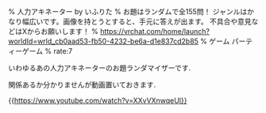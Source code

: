 % 人力アキネーター by いふりた
% お題はランダムで全155問！ ジャンルはかなり幅広いです。画像を持とうとすると、手元に答えが出ます。 不具合や意見などはXからお願いします！
% https://vrchat.com/home/launch?worldId=wrld_cb0aad53-fb50-4232-be6a-d1e837cd2b85
% ゲーム パーティーゲーム
% rate:7

いわゆるあの人力アキネーターのお題ランダマイザーです.

関係あるか分かりませんが動画置いておきます.

{{https://www.youtube.com/watch?v=XXvVXnwqeUI}}
